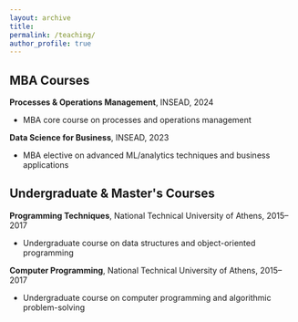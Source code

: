 ```yaml
---
layout: archive
title:
permalink: /teaching/
author_profile: true
---
```


## MBA Courses

**Processes & Operations Management**, INSEAD, 2024  
- MBA core course on processes and operations management  

**Data Science for Business**, INSEAD, 2023  
- MBA elective on advanced ML/analytics techniques and business applications  

## Undergraduate & Master's Courses

**Programming Techniques**, National Technical University of Athens, 2015–2017  
- Undergraduate course on data structures and object-oriented programming  

**Computer Programming**, National Technical University of Athens, 2015–2017  
- Undergraduate course on computer programming and algorithmic problem-solving  
